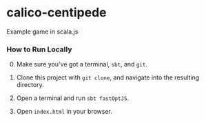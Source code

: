 # calico-centipede
Example game in scala.js

### How to Run Locally

0. Make sure you've got a terminal, `sbt`, and `git`.

1. Clone this project with `git clone`, and navigate into the resulting directory.

2. Open a terminal and run `sbt fastOptJS`.

3. Open `index.html` in your browser.